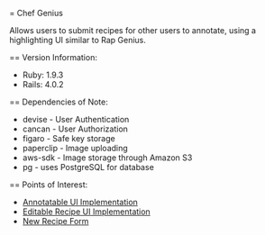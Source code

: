 = Chef Genius

Allows users to submit recipes for other users to annotate, using a highlighting UI similar to Rap Genius.


== Version Information:
* Ruby: 1.9.3
* Rails: 4.0.2

== Dependencies of Note:
* devise - User Authentication
* cancan - User Authorization
* figaro - Safe key storage
* paperclip - Image uploading
* aws-sdk - Image storage through Amazon S3
* pg - uses PostgreSQL for database

== Points of Interest:
* [Annotatable UI Implementation](https://github.com/TyrusB/ChefGenius/app/assets/javascripts/views/superclasses/annotatable.js)
* [Editable Recipe UI Implementation](https://github.com/TyrusB/ChefGenius/app/assets/javascripts/views/superclasses/annotatable.js)
* [New Recipe Form](https://github.com/TyrusB/ChefGenius/app/assets/javascripts/views/recipes/new.js)